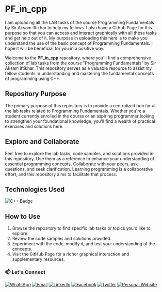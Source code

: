 # PF_in_cpp

I am uploading all the LAB tasks of the course Programming Fundamentals by Sir Aksam Iftikhar to help my fellows. I also have a Github Page for this purpose so that you can access and interact graphically with all these tasks and get help out of it. My purpose in uploading this here is to make you understand the use of the basic concept of Programming Fundamentals. I hope it will be beneficial for you in a positive way.

Welcome to the **PF_in_cpp** repository, where you'll find a comprehensive collection of lab tasks from the course "Programming Fundamentals" by Sir Aksam Iftikhar. This repository serves as a valuable resource to assist my fellow students in understanding and mastering the fundamental concepts of programming using C++. 

## Repository Purpose

The primary purpose of this repository is to provide a centralized hub for all the lab tasks related to Programming Fundamentals. Whether you're a student currently enrolled in the course or an aspiring programmer looking to strengthen your foundational knowledge, you'll find a wealth of practical exercises and solutions here.

## Explore and Collaborate

Feel free to explore the lab tasks, code samples, and solutions provided in this repository. Use them as a reference to enhance your understanding of essential programming concepts. Collaborate with your peers, ask questions, and seek clarification. Learning programming is a collaborative effort, and this repository aims to facilitate that process.

## Technologies Used

![C++ Badge](https://img.shields.io/badge/-C%2B%2B-00599C?style=flat-square&logo=c%2B%2B&logoColor=white)

## How to Use

1. Browse the repository to find specific lab tasks or topics you'd like to explore.
2. Review the code samples and solutions provided.
3. Experiment with the code, modify it, and test your understanding of the concepts.
4. Visit the GitHub Page for a richer graphical interaction and supplementary resources.

### 📫 Let's Connect

[![WhatsApp](https://img.shields.io/badge/WhatsApp-25D366?style=for-the-badge&logo=whatsapp&logoColor=white)](https://wa.me/923074315952)
[![Email](https://img.shields.io/badge/Email-D14836?style=for-the-badge&logo=gmail&logoColor=white)](mailto:asadali27232@gmail.com)
[![LinkedIn](https://img.shields.io/badge/LinkedIn-0077B5?style=for-the-badge&logo=linkedin&logoColor=white)](https://www.linkedin.com/in/asadali27232/)
[![Facebook](https://img.shields.io/badge/Facebook-1877F2?style=for-the-badge&logo=facebook&logoColor=white)](https://www.facebook.com/asadalighaffar)
[![Twitter](https://img.shields.io/badge/Twitter-1DA1F2?style=for-the-badge&logo=twitter&logoColor=white)](https://twitter.com/asadali27232)
[![Personal Website](https://img.shields.io/badge/Personal%20Website-24292e?style=for-the-badge&logo=react&logoColor=white&color=purplr)](https://asadali27232.github.io/asadali27232)
